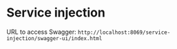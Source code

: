 # Service injection

URL to access Swagger: `http://localhost:8069/service-injection/swagger-ui/index.html`